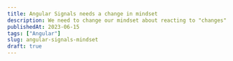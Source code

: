 ```yaml
---
title: Angular Signals needs a change in mindset
description: We need to change our mindset about reacting to "changes" in Angular applications to appreciate Signals
publishedAt: 2023-06-15
tags: ["Angular"]
slug: angular-signals-mindset
draft: true
---
```

